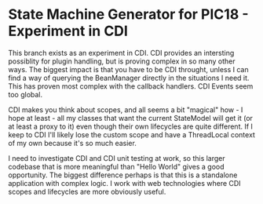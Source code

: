 State Machine Generator for PIC18 - Experiment in CDI
=====================================================

This branch exists as an experiment in CDI. CDI provides an intersting
possiblity for plugin handling, but is proving complex in so many other
ways. The biggest impact is that you have to be CDI throught, unless I
can find a way of querying the BeanManager directly in the situations
I need it. This has proven most complex with the callback handlers. CDI
Events seem too global.

CDI makes you think about scopes, and all seems a bit "magical"
how - I hope at least - all my classes that want the current StateModel
will get it (or at least a proxy to it) even though their own lifecycles
are quite different. If I keep to CDI I'll likely lose the custom scope
and have a ThreadLocal context of my own because it's so much easier.

I need to investigate CDI and CDI unit testing at work, so this larger
codebase that is more meaningful than "Hello World" gives a good opportunity.
The biggest difference perhaps is that this is a standalone application with 
complex logic. I work with web technologies where CDI scopes and lifecycles are more
obviously useful.

